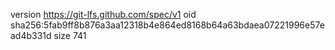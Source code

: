 version https://git-lfs.github.com/spec/v1
oid sha256:5fab9ff8b876a3aa12318b4e864ed8168b64a63bdaea07221996e57ead4b331d
size 741
